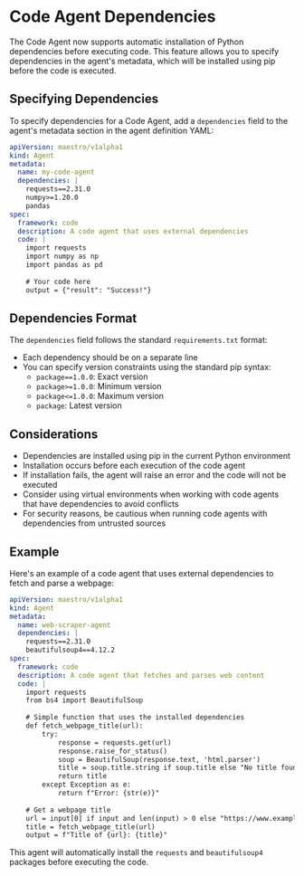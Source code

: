 # Code Agent Dependencies

The Code Agent now supports automatic installation of Python dependencies before executing code. This feature allows you to specify dependencies in the agent's metadata, which will be installed using pip before the code is executed.

## Specifying Dependencies

To specify dependencies for a Code Agent, add a `dependencies` field to the agent's metadata section in the agent definition YAML:

```yaml
apiVersion: maestro/v1alpha1
kind: Agent
metadata:
  name: my-code-agent
  dependencies: |
    requests==2.31.0
    numpy>=1.20.0
    pandas
spec:
  framework: code
  description: A code agent that uses external dependencies
  code: |
    import requests
    import numpy as np
    import pandas as pd
    
    # Your code here
    output = {"result": "Success!"}
```

## Dependencies Format

The `dependencies` field follows the standard `requirements.txt` format:

- Each dependency should be on a separate line
- You can specify version constraints using the standard pip syntax:
  - `package==1.0.0`: Exact version
  - `package>=1.0.0`: Minimum version
  - `package<=1.0.0`: Maximum version
  - `package`: Latest version

## Considerations

- Dependencies are installed using pip in the current Python environment
- Installation occurs before each execution of the code agent
- If installation fails, the agent will raise an error and the code will not be executed
- Consider using virtual environments when working with code agents that have dependencies to avoid conflicts
- For security reasons, be cautious when running code agents with dependencies from untrusted sources

## Example

Here's an example of a code agent that uses external dependencies to fetch and parse a webpage:

```yaml
apiVersion: maestro/v1alpha1
kind: Agent
metadata:
  name: web-scraper-agent
  dependencies: |
    requests==2.31.0
    beautifulsoup4==4.12.2
spec:
  framework: code
  description: A code agent that fetches and parses web content
  code: |
    import requests
    from bs4 import BeautifulSoup
    
    # Simple function that uses the installed dependencies
    def fetch_webpage_title(url):
        try:
            response = requests.get(url)
            response.raise_for_status()
            soup = BeautifulSoup(response.text, 'html.parser')
            title = soup.title.string if soup.title else "No title found"
            return title
        except Exception as e:
            return f"Error: {str(e)}"
    
    # Get a webpage title
    url = input[0] if input and len(input) > 0 else "https://www.example.com"
    title = fetch_webpage_title(url)
    output = f"Title of {url}: {title}"
```

This agent will automatically install the `requests` and `beautifulsoup4` packages before executing the code.
